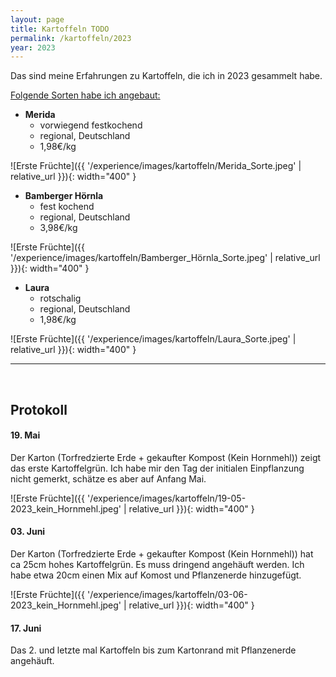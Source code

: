 ```yaml
---
layout: page
title: Kartoffeln TODO
permalink: /kartoffeln/2023
year: 2023
---
```


Das sind meine Erfahrungen zu Kartoffeln, die ich in 2023 gesammelt habe.

<u>Folgende Sorten habe ich angebaut:</u>
- **Merida**
    - vorwiegend festkochend
    - regional, Deutschland
    - 1,98€/kg

![Erste Früchte]({{ '/experience/images/kartoffeln/Merida_Sorte.jpeg' | relative_url }}){: width="400" }

- **Bamberger Hörnla**
    - fest kochend
    - regional, Deutschland
    - 3,98€/kg

![Erste Früchte]({{ '/experience/images/kartoffeln/Bamberger_Hörnla_Sorte.jpeg' | relative_url }}){: width="400" }

- **Laura**
    - rotschalig
    - regional, Deutschland
    - 1,98€/kg
    
![Erste Früchte]({{ '/experience/images/kartoffeln/Laura_Sorte.jpeg' | relative_url }}){: width="400" }

<hr>
<br>

## Protokoll
#### <b>19. Mai</b>
Der Karton (Torfredzierte Erde + gekaufter Kompost (Kein Hornmehl)) zeigt das erste Kartoffelgrün. Ich habe mir den Tag der initialen Einpflanzung nicht gemerkt, schätze es aber auf Anfang Mai.

![Erste Früchte]({{ '/experience/images/kartoffeln/19-05-2023_kein_Hornmehl.jpeg' | relative_url }}){: width="400" }

#### <b>03. Juni</b>
Der Karton (Torfredzierte Erde + gekaufter Kompost (Kein Hornmehl)) hat ca 25cm hohes Kartoffelgrün. Es muss dringend angehäuft werden. Ich habe etwa 20cm einen Mix auf Komost und Pflanzenerde hinzugefügt.

![Erste Früchte]({{ '/experience/images/kartoffeln/03-06-2023_kein_Hornmehl.jpeg' | relative_url }}){: width="400" }

#### <b>17. Juni</b>
Das 2. und letzte mal Kartoffeln bis zum Kartonrand mit Pflanzenerde angehäuft.

